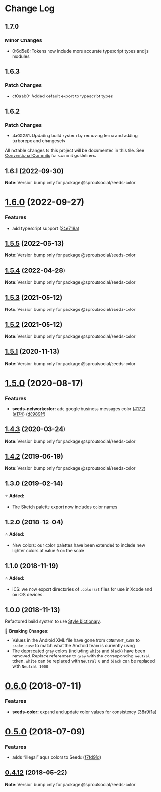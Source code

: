 # Change Log

## 1.7.0

### Minor Changes

- 0f6d5e8: Tokens now include more accurate typescript types and js modules

## 1.6.3

### Patch Changes

- cf0aab0: Added default export to typescript types

## 1.6.2

### Patch Changes

- 4a05281: Updating build system by removing lerna and adding turborepo and changesets

All notable changes to this project will be documented in this file.
See [Conventional Commits](https://conventionalcommits.org) for commit guidelines.

## [1.6.1](https://github.com/sproutsocial/seeds-packets/compare/@sproutsocial/seeds-color@1.6.0...@sproutsocial/seeds-color@1.6.1) (2022-09-30)

**Note:** Version bump only for package @sproutsocial/seeds-color

# [1.6.0](https://github.com/sproutsocial/seeds-packets/compare/@sproutsocial/seeds-color@1.5.5...@sproutsocial/seeds-color@1.6.0) (2022-09-27)

### Features

- add typescript support ([24e718a](https://github.com/sproutsocial/seeds-packets/commit/24e718a26955f40b5645ba86600ff8aa8ba941fa))

## [1.5.5](https://github.com/sproutsocial/seeds-packets/compare/@sproutsocial/seeds-color@1.5.4...@sproutsocial/seeds-color@1.5.5) (2022-06-13)

**Note:** Version bump only for package @sproutsocial/seeds-color

## [1.5.4](https://github.com/sproutsocial/seeds-packets/compare/@sproutsocial/seeds-color@1.5.3...@sproutsocial/seeds-color@1.5.4) (2022-04-28)

**Note:** Version bump only for package @sproutsocial/seeds-color

## [1.5.3](https://github.com/sproutsocial/seeds-packets/compare/@sproutsocial/seeds-color@1.5.2...@sproutsocial/seeds-color@1.5.3) (2021-05-12)

**Note:** Version bump only for package @sproutsocial/seeds-color

## [1.5.2](https://github.com/sproutsocial/seeds-packets/compare/@sproutsocial/seeds-color@1.5.1...@sproutsocial/seeds-color@1.5.2) (2021-05-12)

**Note:** Version bump only for package @sproutsocial/seeds-color

## [1.5.1](https://github.com/sproutsocial/seeds-packets/compare/@sproutsocial/seeds-color@1.5.0...@sproutsocial/seeds-color@1.5.1) (2020-11-13)

**Note:** Version bump only for package @sproutsocial/seeds-color

# [1.5.0](https://github.com/sproutsocial/seeds-packets/compare/@sproutsocial/seeds-color@1.4.3...@sproutsocial/seeds-color@1.5.0) (2020-08-17)

### Features

- **seeds-networkcolor:** add google business messages color ([#172](https://github.com/sproutsocial/seeds-packets/issues/172)) ([#174](https://github.com/sproutsocial/seeds-packets/issues/174)) ([d89891f](https://github.com/sproutsocial/seeds-packets/commit/d89891f))

## [1.4.3](https://github.com/sproutsocial/seeds-packets/compare/@sproutsocial/seeds-color@1.4.2...@sproutsocial/seeds-color@1.4.3) (2020-03-24)

**Note:** Version bump only for package @sproutsocial/seeds-color

## [1.4.2](https://github.com/sproutsocial/seeds/compare/@sproutsocial/seeds-color@1.4.1...@sproutsocial/seeds-color@1.4.2) (2019-06-19)

**Note:** Version bump only for package @sproutsocial/seeds-color

## 1.3.0 (2019-02-14)

⭐️ **Added:**

- The Sketch palette export now includes color names

## 1.2.0 (2018-12-04)

⭐️ **Added:**

- New colors: our color palettes have been extended to include new lighter colors at value `0` on the scale

## 1.1.0 (2018-11-19)

⭐️ **Added:**

- iOS: we now export directories of `.colorset` files for use in Xcode and on iOS devices.

## 1.0.0 (2018-11-13)

Refactored build system to use [Style Dictionary](https://amzn.github.io/style-dictionary).

🚨 **Breaking Changes:**

- Values in the Android XML file have gone from `CONSTANT_CASE` to `snake_case` to match what the Android team is currently using
- The deprecated `gray` colors (including `white` and `black`) have been removed. Replace references to `gray` with the corresponding `neutral` token. `white` can be replaced with `Neutral 0` and `black` can be replaced with `Neutral 1000`

<a name="0.6.0"></a>

# [0.6.0](https://github.com/sproutsocial/seeds/compare/@sproutsocial/seeds-color@0.5.0...@sproutsocial/seeds-color@0.6.0) (2018-07-11)

### Features

- **seeds-color:** expand and update color values for consistency ([38a9f1a](https://github.com/sproutsocial/seeds/commit/38a9f1a))

<a name="0.5.0"></a>

# [0.5.0](https://github.com/sproutsocial/seeds/compare/@sproutsocial/seeds-color@0.4.11...@sproutsocial/seeds-color@0.5.0) (2018-07-09)

### Features

- adds “illegal” aqua colors to Seeds ([f7fd91d](https://github.com/sproutsocial/seeds/commit/f7fd91d))

<a name="0.4.12"></a>

## [0.4.12](https://github.com/sproutsocial/seeds/compare/@sproutsocial/seeds-color@0.4.11...@sproutsocial/seeds-color@0.4.12) (2018-05-22)

**Note:** Version bump only for package @sproutsocial/seeds-color
